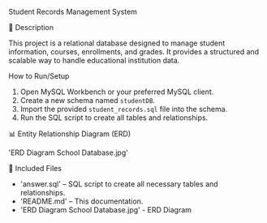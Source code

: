 Student Records Management System

📌 Description

This project is a relational database designed to manage student information, courses, enrollments, and grades. It provides a structured and scalable way to handle educational institution data.

How to Run/Setup
1. Open MySQL Workbench or your preferred MySQL client.
2. Create a new schema named `studentDB`.
3. Import the provided `student_records.sql` file into the schema.
4. Run the SQL script to create all tables and relationships.

📊 Entity Relationship Diagram (ERD)

'ERD Diagram School Database.jpg'

📁 Included Files
- 'answer.sql' – SQL script to create all necessary tables and relationships.
- 'README.md' – This documentation.
- 'ERD Diagram School Database.jpg' - ERD Diagram
